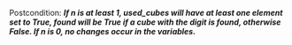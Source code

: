 Postcondition: ***If n is at least 1, used_cubes will have at least one element set to True, found will be True if a cube with the digit is found, otherwise False. If n is 0, no changes occur in the variables.***